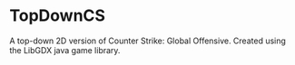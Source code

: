 # TopDownCS
A top-down 2D version of Counter Strike: Global Offensive. Created using the LibGDX java game library.
